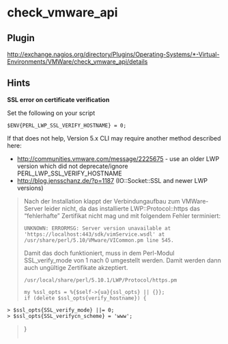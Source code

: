 # check_vmware_api

## Plugin
http://exchange.nagios.org/directory/Plugins/Operating-Systems/*-Virtual-Environments/VMWare/check_vmware_api/details

## Hints
**SSL error on certificate verification**

Set the following on your script

```
$ENV{PERL_LWP_SSL_VERIFY_HOSTNAME} = 0;
```

If that does not help, Version 5.x CLI may require another method described here:

* http://communities.vmware.com/message/2225675 - use an older LWP version which did not deprecate/ignore  PERL_LWP_SSL_VERIFY_HOSTNAME
* http://blog.jensschanz.de/?p=1187 (IO::Socket::SSL and newer LWP versions)

> Nach der Installation klappt der Verbindungaufbau zum VMWare-Server leider nicht, da das installierte LWP::Protocol::https das “fehlerhafte” Zertifikat nicht mag und mit folgendem Fehler terminiert:
>
> ```
> UNKNOWN: ERRORMSG: Server version unavailable at 'https://localhost:443/sdk/vimService.wsdl' at /usr/share/perl/5.10/VMware/VICommon.pm line 545.
> ```
>
> Damit das doch funktioniert, muss in dem Perl-Modul SSL_verify_mode von 1 nach 0 umgestellt werden. Damit werden dann auch ungültige Zertifikate akzeptiert.
>
> `/usr/local/share/perl/5.10.1/LWP/Protocol/https.pm`
>
> ```
> my %ssl_opts = %{$self->{ua}{ssl_opts} || {}};
> if (delete $ssl_opts{verify_hostname}) {
    > $ssl_opts{SSL_verify_mode} ||= 0;
    > $ssl_opts{SSL_verifycn_scheme} = 'www';
> }
> ```
